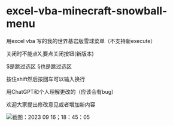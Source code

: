 # excel-vba-minecraft-snowball-menu
用excel vba 写的我的世界基岩版雪球菜单（不支持新execute）

关闭时不能点X,要点关闭按钮(新版本)

$是跳过选区 §也是跳过选区

按住shift然后按回车可以输入换行

用ChatGPT和个人理解更改的（应该会有bug）

欢迎大家提出修改意见或者增加新内容

![截图：2023 09 16；18：45：05](https://github.com/maidang2233/vba-Bedrock-minecraft-snowball-menu/assets/50991689/ad74ff3a-ca8a-42d2-aca9-b282cf7af81a)
